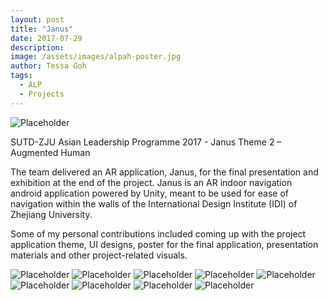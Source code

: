 ```yaml
---
layout: post
title: "Janus"
date: 2017-07-29
description:
image: /assets/images/alpah-poster.jpg
author: Tessa Goh
tags:
  - ALP
  - Projects
---
```


![Placeholder](/assets/images/alpah-poster.jpg)

SUTD-ZJU Asian Leadership Programme 2017 - Janus
Theme 2 – Augmented Human

The team delivered an AR application, Janus, for the final presentation and exhibition at the end of the project. Janus is an AR indoor navigation android application powered by Unity, meant to be used for ease of navigation within the walls of the International Design Institute (IDI) of Zhejiang University.

Some of my personal contributions included coming up with the project application theme, UI designs, poster for the final application, presentation materials and other project-related visuals.

![Placeholder](/assets/images/alpah-mobile01.png)
![Placeholder](/assets/images/alpah-mobile02.png)
![Placeholder](/assets/images/alpah-mobile03.png)
![Placeholder](/assets/images/alpah-mobile04.png)
![Placeholder](/assets/images/alpah-mobile05.png)
![Placeholder](/assets/images/alpah-mobile06.png)
![Placeholder](/assets/images/alpah-mobile07.png)
![Placeholder](/assets/images/alpah-mobile08.png)
![Placeholder](/assets/images/alpah-heatmap.png)
